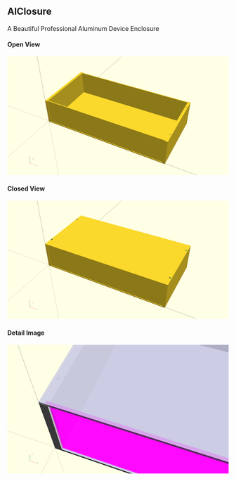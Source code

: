 ## AlClosure
A Beautiful Professional Aluminum Device Enclosure

#### Open View
![Alt text](/images/AlClosure.redered.open.600.png?raw=true)

#### Closed View
![Alt text](/images/AlClosure.redered.closed.600.png?raw=true)

#### Detail Image
![Alt text](/images/AlClosure.detail.600.png?raw=true)
